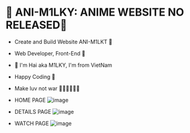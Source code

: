 # 💎 ANI-M1LKY: ANIME WEBSITE NO RELEASED💎

- Create and Build Website ANI-M1LKT 🚀
- Web Developer, Front-End 🥇

- 💎 I'm Hai aka M1LKY, I'm from VietNam
- Happy Coding 🥰
- Make luv not war 💖💛🧡💚💙💜

- HOME PAGE
![image](https://user-images.githubusercontent.com/58142935/205422676-cbbd6cbb-7648-4c07-b815-c9a9506ac94c.png)

- DETAILS PAGE
![image](https://user-images.githubusercontent.com/58142935/206616524-be050691-077c-4254-bfb0-74d28f14d23d.png)

- WATCH PAGE
![image](https://user-images.githubusercontent.com/58142935/184072562-7f207871-3886-4ac9-9dd8-154212c1c155.png)
